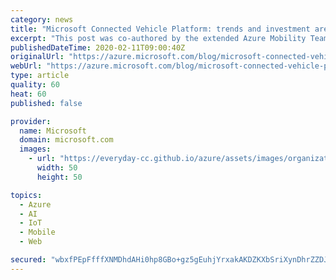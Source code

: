 ```yaml
---
category: news
title: "Microsoft Connected Vehicle Platform: trends and investment areas"
excerpt: "This post was co-authored by the extended Azure Mobility Team.\r\n\r\nThe past year has been eventful for a lot of reasons. At Microsoft, we’ve expanded our partnerships, including Volkswagen, LG Electronics, Faurecia, TomTom, and more, and taken the wraps off new thinking such as at CES, where we recently"
publishedDateTime: 2020-02-11T09:00:40Z
originalUrl: "https://azure.microsoft.com/blog/microsoft-connected-vehicle-platform-trends-and-investment-areas/"
webUrl: "https://azure.microsoft.com/blog/microsoft-connected-vehicle-platform-trends-and-investment-areas/"
type: article
quality: 60
heat: 60
published: false

provider:
  name: Microsoft
  domain: microsoft.com
  images:
    - url: "https://everyday-cc.github.io/azure/assets/images/organizations/microsoft.com-50x50.jpg"
      width: 50
      height: 50

topics:
  - Azure
  - AI
  - IoT
  - Mobile
  - Web

secured: "wbxfPEpFfffXNMDhdAHi0hp8GBo+gz5gEuhjYrxakAKDZKXbSriXynDhrZZDJocDvIuHjQrQsmizNz1QtLiM+pcPXJ19fDGtQB54I3j8V3rnOyRNgme1uzDG6EGFZkMzfaBjPnRcXWWDQs/rrpl2IiarwUTCklu2Vkus4e1o16nDOKpXSSb6jvutxynAZgaTPcdgB+ZOxgXj+qTTPLjx2hdNrJzgZ3YyecPqnUpdGxa0bt/B2QBo09hksgfgQsylQml2keAA3tmCvMh7N6Nt8ZKmofCyqcYVOkKiN/XhbzNvunRGzjBvFiA0c7GPUwk78HtW3YjPMrmeKd4zrO6mclXRrznEzkvEh3IH/+ATnzY=;pWQkv6ex+223zvcuhQfGXw=="
---
```


